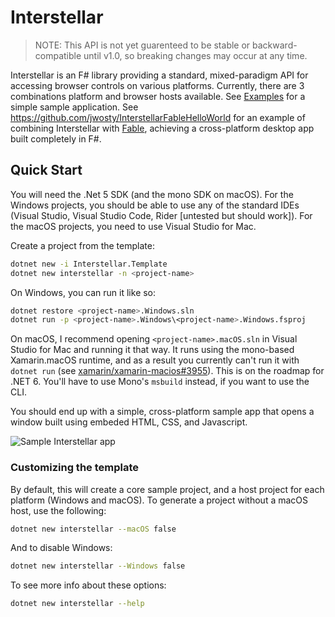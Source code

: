 # Interstellar

> NOTE: This API is not yet guarenteed to be stable or backward-compatible until v1.0, so breaking changes may occur at any time.

Interstellar is an F# library providing a standard, mixed-paradigm API for accessing browser controls on various platforms. Currently, there are 3 combinations platform and browser hosts available. See [Examples](https://github.com/fsprojects/Interstellar/tree/master/Examples) for a simple sample application. See https://github.com/jwosty/InterstellarFableHelloWorld for an example of combining Interstellar with [Fable](https://fable.io/), achieving a cross-platform desktop app built completely in F#.

## Quick Start

You will need the .Net 5 SDK (and the mono SDK on macOS). For the Windows projects, you should be able to use any of the standard IDEs (Visual Studio, Visual Studio Code, Rider \[untested but should work\]). For the macOS projects, you need to use Visual Studio for Mac.


Create a project from the template:

```bash
dotnet new -i Interstellar.Template
dotnet new interstellar -n <project-name>
```

On Windows, you can run it like so:

```bash
dotnet restore <project-name>.Windows.sln
dotnet run -p <project-name>.Windows\<project-name>.Windows.fsproj
```

On macOS, I recommend opening ``<project-name>.macOS.sln`` in Visual Studio for Mac and running it that way. It runs using the mono-based Xamarin.macOS runtime, and as a result you currently can't run it with ``dotnet run`` (see [xamarin/xamarin-macios#3955](https://github.com/xamarin/xamarin-macios/issues/8955)). This is on the roadmap for .NET 6. You'll have to use Mono's ``msbuild`` instead, if you want to use the CLI.

You should end up with a simple, cross-platform sample app that opens a window built using embeded HTML, CSS, and Javascript.

![Sample Interstellar app](https://fsprojects.github.io/Interstellar/Interstellar%20sample%20app.gif)

### Customizing the template

By default, this will create a core sample project, and a host project for each platform (Windows and macOS). To generate a project without a macOS host, use the following:

```bash
dotnet new interstellar --macOS false
```

And to disable Windows:

```bash
dotnet new interstellar --Windows false
```

To see more info about these options:

```bash
dotnet new interstellar --help
```
